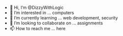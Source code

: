 - 👋 Hi, I’m @DizzyWithLogic
- 👀 I’m interested in ... computers
- 🌱 I’m currently learning ... web development, security
- 💞️ I’m looking to collaborate on ... assignments
- 📫 How to reach me ... here

<!---
DizzyWithLogic/DizzyWithLogic is a ✨ special ✨ repository because its `README.md` (this file) appears on your GitHub profile.
You can click the Preview link to take a look at your changes.
--->
